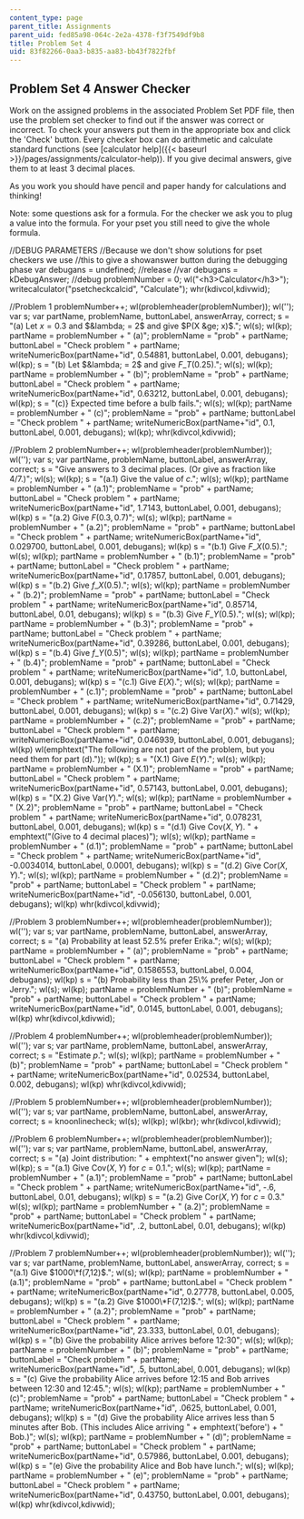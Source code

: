 ```yaml
---
content_type: page
parent_title: Assignments
parent_uid: fed85a98-064c-2e2a-4378-f3f7549df9b8
title: Problem Set 4
uid: 83f82266-0aa3-b835-aa83-bb43f7822fbf
---
```


Problem Set 4 Answer Checker
----------------------------

Work on the assigned problems in the associated Problem Set PDF file, then use the problem set checker to find out if the answer was correct or incorrect. To check your answers put them in the appropriate box and click the 'Check' button. Every checker box can do arithmetic and calculate standard functions (see [calculator help]({{< baseurl >}}/pages/assignments/calculator-help)). If you give decimal answers, give them to at least 3 decimal places.

As you work you should have pencil and paper handy for calculations and thinking!

Note: some questions ask for a formula. For the checker we ask you to plug a value into the formula. For your pset you still need to give the whole formula.

//DEBUG PARAMETERS //Because we don't show solutions for pset checkers we use //this to give a showanswer button during the debugging phase var debugans = undefined; //release //var debugans = kDebugAnswer; //debug problemNumber = 0; wl("\<h3>Calculator\</h3>"); writecalculator("psetcheckcalcid", "Calculate"); whr(kdivcol,kdivwid);

//Problem 1 problemNumber++; wl(problemheader(problemNumber)); wl(''); var s; var partName, problemName, buttonLabel, answerArray, correct; s = "(a) Let $x = 0.3$ and $&lambda; = 2$ and give $P(X &ge; x)$."; wl(s); wl(kp); partName = problemNumber + " (a)"; problemName = "prob" + partName; buttonLabel = "Check problem " + partName; writeNumericBox(partName+"id", 0.54881, buttonLabel, 0.001, debugans); wl(kp); s = "(b) Let $&lambda; = 2$ and give $F\_T(0.25)$."; wl(s); wl(kp); partName = problemNumber + " (b)"; problemName = "prob" + partName; buttonLabel = "Check problem " + partName; writeNumericBox(partName+"id", 0.63212, buttonLabel, 0.001, debugans); wl(kp); s = "(c)} Expected time before a bulb fails."; wl(s); wl(kp); partName = problemNumber + " (c)"; problemName = "prob" + partName; buttonLabel = "Check problem " + partName; writeNumericBox(partName+"id", 0.1, buttonLabel, 0.001, debugans); wl(kp); whr(kdivcol,kdivwid);

//Problem 2 problemNumber++; wl(problemheader(problemNumber)); wl(''); var s; var partName, problemName, buttonLabel, answerArray, correct; s = "Give answers to 3 decimal places. (Or give as fraction like 4/7.)"; wl(s); wl(kp); s = "(a.1) Give the value of $c$."; wl(s); wl(kp); partName = problemNumber + " (a.1)"; problemName = "prob" + partName; buttonLabel = "Check problem " + partName; writeNumericBox(partName+"id", 1.7143, buttonLabel, 0.001, debugans); wl(kp) s = "(a.2) Give $F(0.3, 0.7)$"; wl(s); wl(kp); partName = problemNumber + " (a.2)"; problemName = "prob" + partName; buttonLabel = "Check problem " + partName; writeNumericBox(partName+"id", 0.029700, buttonLabel, 0.001, debugans); wl(kp) s = "(b.1) Give $F\_X(0.5)$."; wl(s); wl(kp); partName = problemNumber + " (b.1)"; problemName = "prob" + partName; buttonLabel = "Check problem " + partName; writeNumericBox(partName+"id", 0.17857, buttonLabel, 0.001, debugans); wl(kp) s = "(b.2) Give $f\_X(0.5)$."; wl(s); wl(kp); partName = problemNumber + " (b.2)"; problemName = "prob" + partName; buttonLabel = "Check problem " + partName; writeNumericBox(partName+"id", 0.85714, buttonLabel, 0.01, debugans); wl(kp) s = "(b.3) Give $F\_Y(0.5)$."; wl(s); wl(kp); partName = problemNumber + " (b.3)"; problemName = "prob" + partName; buttonLabel = "Check problem " + partName; writeNumericBox(partName+"id", 0.39286, buttonLabel, 0.001, debugans); wl(kp) s = "(b.4) Give $f\_Y(0.5)$"; wl(s); wl(kp); partName = problemNumber + " (b.4)"; problemName = "prob" + partName; buttonLabel = "Check problem " + partName; writeNumericBox(partName+"id", 1.0, buttonLabel, 0.001, debugans); wl(kp) s = "(c.1) Give $E(X)$."; wl(s); wl(kp); partName = problemNumber + " (c.1)"; problemName = "prob" + partName; buttonLabel = "Check problem " + partName; writeNumericBox(partName+"id", 0.71429, buttonLabel, 0.001, debugans); wl(kp) s = "(c.2) Give Var$(X)$." wl(s); wl(kp); partName = problemNumber + " (c.2)"; problemName = "prob" + partName; buttonLabel = "Check problem " + partName; writeNumericBox(partName+"id", 0.046939, buttonLabel, 0.001, debugans); wl(kp) wl(emphtext("The following are not part of the problem, but you need them for part (d).")); wl(kp); s = "(X.1) Give $E(Y)$."; wl(s); wl(kp); partName = problemNumber + " (X.1)"; problemName = "prob" + partName; buttonLabel = "Check problem " + partName; writeNumericBox(partName+"id", 0.57143, buttonLabel, 0.001, debugans); wl(kp) s = "(X.2) Give Var$(Y)$."; wl(s); wl(kp); partName = problemNumber + " (X.2)"; problemName = "prob" + partName; buttonLabel = "Check problem " + partName; writeNumericBox(partName+"id", 0.078231, buttonLabel, 0.001, debugans); wl(kp) s = "(d.1) Give Cov($X,Y$). " + emphtext("(Give to 4 decimal places)"); wl(s); wl(kp); partName = problemNumber + " (d.1)"; problemName = "prob" + partName; buttonLabel = "Check problem " + partName; writeNumericBox(partName+"id", -0.0034014, buttonLabel, 0.0001, debugans); wl(kp) s = "(d.2) Give Cor($X,Y$)."; wl(s); wl(kp); partName = problemNumber + " (d.2)"; problemName = "prob" + partName; buttonLabel = "Check problem " + partName; writeNumericBox(partName+"id", -0.056130, buttonLabel, 0.001, debugans); wl(kp) whr(kdivcol,kdivwid);

//Problem 3 problemNumber++; wl(problemheader(problemNumber)); wl(''); var s; var partName, problemName, buttonLabel, answerArray, correct; s = "(a) Probability at least 52.5% prefer Erika."; wl(s); wl(kp); partName = problemNumber + " (a)"; problemName = "prob" + partName; buttonLabel = "Check problem " + partName; writeNumericBox(partName+"id", 0.1586553, buttonLabel, 0.004, debugans); wl(kp) s = "(b) Probability less than 25\\% prefer Peter, Jon or Jerry."; wl(s); wl(kp); partName = problemNumber + " (b)"; problemName = "prob" + partName; buttonLabel = "Check problem " + partName; writeNumericBox(partName+"id", 0.0145, buttonLabel, 0.001, debugans); wl(kp) whr(kdivcol,kdivwid);

//Problem 4 problemNumber++; wl(problemheader(problemNumber)); wl(''); var s; var partName, problemName, buttonLabel, answerArray, correct; s = "Estimate $p$."; wl(s); wl(kp); partName = problemNumber + " (b)"; problemName = "prob" + partName; buttonLabel = "Check problem " + partName; writeNumericBox(partName+"id", 0.02534, buttonLabel, 0.002, debugans); wl(kp) whr(kdivcol,kdivwid);

//Problem 5 problemNumber++; wl(problemheader(problemNumber)); wl(''); var s; var partName, problemName, buttonLabel, answerArray, correct; s = knoonlinecheck; wl(s); wl(kp); wl(kbr); whr(kdivcol,kdivwid);

//Problem 6 problemNumber++; wl(problemheader(problemNumber)); wl(''); var s; var partName, problemName, buttonLabel, answerArray, correct; s = "(a) Joint distribution: " + emphtext("no answer given"); wl(s); wl(kp); s = "(a.1) Give Cov$(X,Y)$ for $c$ = 0.1."; wl(s); wl(kp); partName = problemNumber + " (a.1)"; problemName = "prob" + partName; buttonLabel = "Check problem " + partName; writeNumericBox(partName+"id", -.6, buttonLabel, 0.01, debugans); wl(kp) s = "(a.2) Give Cor$(X,Y)$ for $c$ = 0.3." wl(s); wl(kp); partName = problemNumber + " (a.2)"; problemName = "prob" + partName; buttonLabel = "Check problem " + partName; writeNumericBox(partName+"id", .2, buttonLabel, 0.01, debugans); wl(kp) whr(kdivcol,kdivwid);

//Problem 7 problemNumber++; wl(problemheader(problemNumber)); wl(''); var s; var partName, problemName, buttonLabel, answerArray, correct; s = "(a.1) Give $1000\*f(7,12)$."; wl(s); wl(kp); partName = problemNumber + " (a.1)"; problemName = "prob" + partName; buttonLabel = "Check problem " + partName; writeNumericBox(partName+"id", 0.27778, buttonLabel, 0.005, debugans); wl(kp) s = "(a.2) Give $1000\*F(7,12)$."; wl(s); wl(kp); partName = problemNumber + " (a.2)"; problemName = "prob" + partName; buttonLabel = "Check problem " + partName; writeNumericBox(partName+"id", 23.333, buttonLabel, 0.01, debugans); wl(kp) s = "(b) Give the probability Alice arrives before 12:30"; wl(s); wl(kp); partName = problemNumber + " (b)"; problemName = "prob" + partName; buttonLabel = "Check problem " + partName; writeNumericBox(partName+"id", .5, buttonLabel, 0.001, debugans); wl(kp) s = "(c) Give the probability Alice arrives before 12:15 and Bob arrives between 12:30 and 12:45."; wl(s); wl(kp); partName = problemNumber + " (c)"; problemName = "prob" + partName; buttonLabel = "Check problem " + partName; writeNumericBox(partName+"id", .0625, buttonLabel, 0.001, debugans); wl(kp) s = "(d) Give the probability Alice arrives less than 5 minutes after Bob. (This includes Alice arriving " + emphtext('before') + " Bob.)"; wl(s); wl(kp); partName = problemNumber + " (d)"; problemName = "prob" + partName; buttonLabel = "Check problem " + partName; writeNumericBox(partName+"id", 0.57986, buttonLabel, 0.001, debugans); wl(kp) s = "(e) Give the probability Alice and Bob have lunch."; wl(s); wl(kp); partName = problemNumber + " (e)"; problemName = "prob" + partName; buttonLabel = "Check problem " + partName; writeNumericBox(partName+"id", 0.43750, buttonLabel, 0.001, debugans); wl(kp) whr(kdivcol,kdivwid);